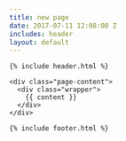 ```yaml
---
title: new page
date: 2017-07-11 12:08:00 Z
includes: header
layout: default
---
```


<!DOCTYPE html>
<html>

  

  <body>

    {% include header.html %}

    <div class="page-content">
      <div class="wrapper">
        {{ content }}
      </div>
    </div>

    {% include footer.html %}

  </body>

</html>